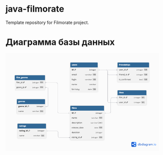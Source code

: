 # java-filmorate
Template repository for Filmorate project.

# Диаграмма базы данных

![ER-диаграмма](db_diagram.png)

